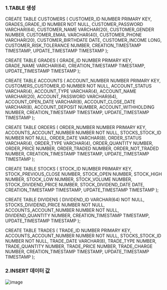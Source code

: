 ### 1.TABLE 생성

CREATE TABLE CUSTOMERS (
	CUSTOMER_ID NUMBER PRIMARY KEY,
	GRADES_GRADE_ID NUMBER NOT NULL,
	CUSTOMER_PASSWORD VARCHAR(64),
	CUSTOMER_NAME VARCHAR(20),
	CUSTOMER_GENDER NUMBER,
	CUSTOMER_EMAIL VARCHAR(40),
	CUSTOMER_PHONE VARCHAR(20),
	CUSTOMER_BIRTHDATE DATE,
	CUSTOMER_INCOME LONG,
	CUSTOMER_RISK_TOLERANCE NUMBER,
	CREATION_TIMESTAMP TIMESTAMP,
	UPDATE_TIMESTAMP TIMESTAMP
);


CREATE TABLE GRADES (
	GRADE_ID NUMBER PRIMARY KEY,
	GRADE_NAME VARCHAR(64),
    CREATION_TIMESTAMP TIMESTAMP,
	UPDATE_TIMESTAMP TIMESTAMP
);

CREATE TABLE ACCOUNTS (
	ACCOUNT_NUMBER NUMBER PRIMARY KEY,
	CUSTOMERS_CUSTOMER_ID NUMBER NOT NULL,
	ACCOUNT_STATUS VARCHAR(4),
	ACCOUNT_TYPE VARCHAR(4),
	ACCOUNT_NAME VARCHAR(20),
	ACCOUNT_PASSWORD VARCHAR(64),
	ACCOUNT_OPEN_DATE VARCHAR(8),
	ACCOUNT_CLOSE_DATE VARCHAR(8),
	ACCOUNT_DEPOSIT NUMBER,
	ACCOUNT_WITHHOLDING NUMBER,
	CREATION_TIMESTAMP TIMESTAMP,
	UPDATE_TIMESTAMP TIMESTAMP
);


CREATE TABLE ORDERS (
	ORDER_NUMBER NUMBER PRIMARY KEY,
	ACCOUNTS_ACCOUNT_NUMBER NUMBER NOT NULL,
    STOCKS_STOCK_ID NUMBER NOT NULL,
	ORDER_DATE VARCHAR(8),
	ORDER_STATUS VARCHAR(4),
	ORDER_TYPE VARCHAR(4),
	ORDER_QUANTITY NUMBER,
	ORDER_PRICE NUMBER,
	ORDER_TRADED NUMBER,
	ORDER_NOT_TRADED NUMBER,
	CREATION_TIMESTAMP TIMESTAMP,
	UPDATE_TIMESTAMP TIMESTAMP
);

CREATE TABLE STOCKS (
	STOCK_ID NUMBER PRIMARY KEY,
	STOCK_PREVIOUS_CLOSE NUMBER,
	STOCK_OPEN NUMBER,
	STOCK_HIGH NUMBER,
	STOCK_LOW NUMBER,
	STOCK_VOLUME NUMBER,
	STOCK_DIVIDEND_PRICE NUMBER,
	STOCK_DIVIDEND_DATE DATE,
    CREATION_TIMESTAMP TIMESTAMP,
	UPDATE_TIMESTAMP TIMESTAMP
);

CREATE TABLE DIVIDENS (
	DIVIDEND_ID VARCHAR(64) NOT NULL,
	STOCKS_DIVIDEND_PRICE NUMBER NOT NULL,
	ACCOUNTS_ACCOUNT_NUMBER NUMBER NOT NULL,
    DIVIDEND_QUANTITY NUMBER,
	CREATION_TIMESTAMP TIMESTAMP,
	UPDATE_TIMESTAMP TIMESTAMP
);


CREATE TABLE TRADES (
    TRADE_ID NUMBER PRIMARY KEY,
    ACCOUNTS_ACCOUNT_NUMBER NUMBER NOT NULL,
    STOCKS_STOCK_ID NUMBER NOT NULL,
    TRADE_DATE VARCHAR(8),
    TRADE_TYPE NUMBER,
    TRADE_QUANTITY NUMBER,
    TRADE_PRICE NUMBER,
    TRADE_CHARGE NUMBER,
    CREATION_TIMESTAMP TIMESTAMP,
	UPDATE_TIMESTAMP TIMESTAMP
);

### 2.INSERT 데이터 값

![image](https://github.com/user-attachments/assets/2876a430-5d9a-4c8b-8223-7a51a1dd8213)
